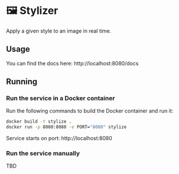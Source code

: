 # 🖼️ Stylizer

Apply a given style to an image in real time.

## Usage

You can find the docs here: http://localhost:8080/docs

## Running

### Run the service in a Docker container

Run the following commands to build the Docker container and run it:

```bash
docker build -t stylize .
docker run -p 8080:8080 -e PORT="8080" stylize
```

Service starts on port: http://localhost:8080

### Run the service manually

TBD